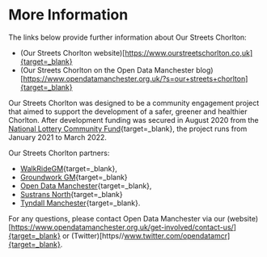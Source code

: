 # More Information

The links below provide further information about Our Streets Chorlton:

- (Our Streets Chorlton website)[https://www.ourstreetschorlton.co,uk]{target=_blank}
- (Our Streets Chorlton on the Open Data Manchester blog)[https://www.opendatamanchester.org.uk/?s=our+streets+chorlton]{target=_blank}

Our Streets Chorlton was designed to be a community engagement project that aimed to support the development of a safer, greener and healthier Chorlton. After development funding was secured in August 2020 from the [National Lottery Community Fund](https://www.tnlcommunityfund.org.uk/){target=_blank}, the project runs from January 2021 to March 2022.

Our Streets Chorlton partners:

- [WalkRideGM](https://walkridegm.org.uk/){target=_blank}, 
- [Groundwork GM](https://www.groundwork.org.uk/hubs/greatermanchester/){target=_blank} 
- [Open Data Manchester](https://www.opendatamanchester.org.uk/){target=_blank}, 
- [Sustrans North](https://www.sustrans.org.uk/our-blog/national-cycle-network-route-collections/2019/all/our-favourite-routes-in-the-north-west){target=_blank}
- [Tyndall Manchester](https://www.tyndall.manchester.ac.uk/){target=_blank}.

For any questions, please contact Open Data Manchester via our (website)[https://www.opendatamanchester.org.uk/get-involved/contact-us/]{target=_blank} or (Twitter)[https//www.twitter.com/opendatamcr]{target=_blank}.
